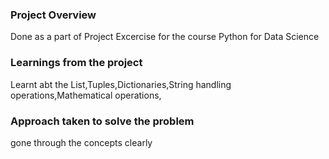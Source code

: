 ### Project Overview

 Done as a part of Project Excercise for the course Python for Data Science


### Learnings from the project

 Learnt abt the List,Tuples,Dictionaries,String handling operations,Mathematical operations,


### Approach taken to solve the problem

 gone through the concepts clearly


